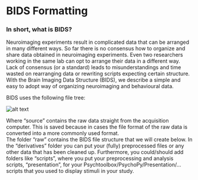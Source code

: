 # BIDS Formatting
### In short, what is BIDS?
Neuroimaging experiments result in complicated data that can be arranged in many different ways. So far there is no consensus how to organize and share data obtained in neuroimaging experiments. Even two researchers working in the same lab can opt to arrange their data in a different way. Lack of consensus (or a standard) leads to misunderstandings and time wasted on rearranging data or rewriting scripts expecting certain structure. With the Brain Imaging Data Structure (BIDS), we describe a simple and easy to adopt way of organizing neuroimaging and behavioural data.


BIDS uses the following file tree:

![alt text](https://github.com/jasperhajonides/bids_brognition/ims/main/bids_tree.png?raw=true)

 
Where “source” contains the raw data straight from the acquisition computer. This is saved because in cases the file format of the raw data is converted into a more commonly used format.  
The folder “raw” contains the BIDS file structure that we will create below.
In the “derivatives” folder you can put your (fully) preprocessed files or any other data that has been cleaned up.
Furthermore, you could/should add folders like “scripts”, where you put your preprocessing and analysis scripts, “presentation”, for your Psychtoolbox/PsychoPy/Presentation/… scripts that you used to display stimuli in your study. 

